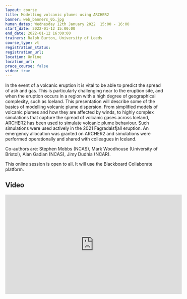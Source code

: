 ```yaml
---
layout: course
title: Modelling volcanic plumes using ARCHER2
banner: web_banners_05.jpg
human_dates: Wednesday 12th January 2022  15:00 - 16:00 
start_date: 2022-01-12 15:00:00
end_date: 2022-01-12 16:00:00
trainers: Ralph Burton, University of Leeds 
course_type: vt
registration_status:
registration_url:
location: Online
location_url:
prace_course: false
video: true
---
```


In the event of a volcanic eruption it is vital to be able to predict the spread of ash and gas. This is particularly challenging near to the eruption site, and when the eruption occurs in a region with a high degree of geographical complexity, such as Iceland. This presentation will describe some of the basics of modelling volcanic plume dispersion. From simplified models of volcanic plumes and how they are affected by winds, to highly complex simulations that capture the spread of volcanic gases across Iceland, ARCHER2 has been used to simulate volcanic plume behaviour. Such simulations were used actively in the 2021 Fagradalsfjall eruption. An emergency allocation was granted on ARCHER2 and simulations were performed operationally and shared with colleagues in Iceland. 

Co-authors are: Stephen Mobbs (NCAS), Mark Woodhouse (University of Bristol), Alan Gadian (NCAS), Jimy Dudhia (NCAR).



This online session is open to all. It will use the Blackboard Collaborate platform.



<section id="service">

<!--
  <div class="row ">	

      <div class="col-xs-6 col-sm-4">
        <a class="ar2_linkbox ar2_linkbox-teal" 
          href="https://eu.bbcollab.com/guest/9ac3a1b240e9412ab8a0407d9c92c4d1">
          <strong>Join Session</strong><br/>
          Join this online session in your browser
        </a>
      </div>

      <div class="col-xs-6 col-sm-4">
        <a class="ar2_linkbox ar2_linkbox-green" href="courses/"
           href="myevents.ics">
          <strong>Add to Calendar</strong><br/>
          Download ICS file to add this event to your calendar complete with join link
        </a>
      </div>

											
    </div>

-->


<h2><a name="video">Video</a></h2>

<div>

<iframe title="Video"  width="560" height="315" src="https://www.youtube.com/embed/s_vQIJ-FnVg" frameborder="0" allow="accelerometer; autoplay; encrypted-media; gyroscope; picture-in-picture" allowfullscreen></iframe>

</div>



<!--

<section id="service">
  <div class="container">
    <div class="row ">	



      <div class="col-xs-6 col-sm-4">
        <a class="ar2_linkbox ar2_linkbox-teal" href="  ">
          <strong>Transcript</strong><br/>
          Download a transcript of the video audio
        </a>
      </div>



      <div class="col-xs-6 col-sm-4">
        <a class="ar2_linkbox ar2_linkbox-green" href="courses/"
           href="ARCHER2_Training_VT.pdf">
          <strong>Slides</strong><br/>
          Download pdf of the presentation.
        </a>
      </div>
										
    </div>
  </div>
</section>
-->
